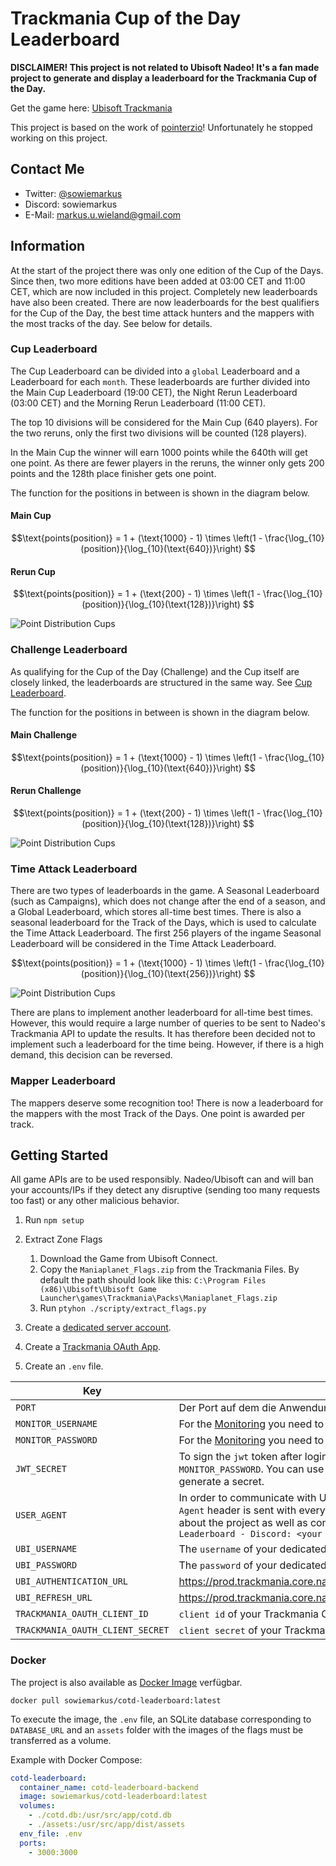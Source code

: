 # Trackmania Cup of the Day Leaderboard

**DISCLAIMER! This project is not related to Ubisoft Nadeo! It's a fan made project to generate and display a leaderboard for the Trackmania Cup of the Day.**

Get the game here: [Ubisoft Trackmania](https://www.ubisoft.com/de-de/game/trackmania/trackmania)

This project is based on the work of [pointerzio](https://docs.google.com/spreadsheets/d/e/2PACX-1vSVwwjM2OoIEWwoiKy1CqMY9oKJ2EXqWvch_gPIrOzL8WtsSoYZ-KjsiZpR3Ygt3U08VW9fxFpRyv6R/pubhtml#)! Unfortunately he stopped working on this project.

## Contact Me

- Twitter: [@sowiemarkus](https://x.com/sowiemarkus)
- Discord: sowiemarkus
- E-Mail: [markus.u.wieland@gmail.com](mailto:markus.u.wieland@gmail.com)

## Information

At the start of the project there was only one edition of the Cup of the Days. Since then, two more editions have been added at 03:00 CET and 11:00 CET, which are now included in this project. Completely new leaderboards have also been created. There are now leaderboards for the best qualifiers for the Cup of the Day, the best time attack hunters and the mappers with the most tracks of the day. See below for details.

### Cup Leaderboard

The Cup Leaderboard can be divided into a `global` Leaderboard and a Leaderboard for each `month`. These leaderboards are further divided into the Main Cup Leaderboard (19:00 CET), the Night Rerun Leaderboard (03:00 CET) and the Morning Rerun Leaderboard (11:00 CET).

The top 10 divisions will be considered for the Main Cup (640 players).
For the two reruns, only the first two divisions will be counted (128 players).

In the Main Cup the winner will earn 1000 points while the 640th will get one point.
As there are fewer players in the reruns, the winner only gets 200 points and the 128th place finisher gets one point.

The function for the positions in between is shown in the diagram below.

#### Main Cup

$$\text{points(position)} = 1 + (\text{1000} - 1) \times \left(1 - \frac{\log_{10}(position)}{\log_{10}(\text{640})}\right) $$

#### Rerun Cup

$$\text{points(position)} = 1 + (\text{200} - 1) \times \left(1 - \frac{\log_{10}(position)}{\log_{10}(\text{128})}\right) $$

![Point Distribution Cups](images/points_distribution_comparison_Main%20Cup-Rerun%20Cup.jpg)

### Challenge Leaderboard

As qualifying for the Cup of the Day (Challenge) and the Cup itself are closely linked, the leaderboards are structured in the same way. See [Cup Leaderboard](#cup-leaderboard).

The function for the positions in between is shown in the diagram below.

#### Main Challenge

$$\text{points(position)} = 1 + (\text{1000} - 1) \times \left(1 - \frac{\log_{10}(position)}{\log_{10}(\text{640})}\right) $$

#### Rerun Challenge

$$\text{points(position)} = 1 + (\text{200} - 1) \times \left(1 - \frac{\log_{10}(position)}{\log_{10}(\text{128})}\right) $$

![Point Distribution Cups](images/points_distribution_comparison_Main%20Challenge-Rerun%20Challenge.jpg)

### Time Attack Leaderboard

There are two types of leaderboards in the game. A Seasonal Leaderboard (such as Campaigns), which does not change after the end of a season, and a Global Leaderboard, which stores all-time best times. There is also a seasonal leaderboard for the Track of the Days, which is used to calculate the Time Attack Leaderboard. The first 256 players of the ingame Seasonal Leaderboard will be considered in the Time Attack Leaderboard.

$$\text{points(position)} = 1 + (\text{1000} - 1) \times \left(1 - \frac{\log_{10}(position)}{\log_{10}(\text{256})}\right) $$

![Point Distribution Cups](images/points_distribution_comparison_Time%20Attack.jpg)

There are plans to implement another leaderboard for all-time best times. However, this would require a large number of queries to be sent to Nadeo's Trackmania API to update the results. It has therefore been decided not to implement such a leaderboard for the time being. However, if there is a high demand, this decision can be reversed.

### Mapper Leaderboard

The mappers deserve some recognition too! There is now a leaderboard for the mappers with the most Track of the Days. One point is awarded per track.

## Getting Started

All game APIs are to be used responsibly. Nadeo/Ubisoft can and will ban your accounts/IPs if they detect any disruptive (sending too many requests too fast) or any other malicious behavior.

1. Run `npm setup`
2. Extract Zone Flags

   1. Download the Game from Ubisoft Connect.
   2. Copy the `Maniaplanet_Flags.zip` from the Trackmania Files. By default the path should look like this: `C:\Program Files (x86)\Ubisoft\Ubisoft Game Launcher\games\Trackmania\Packs\Maniaplanet_Flags.zip`
   3. Run `ptyhon ./scripty/extract_flags.py`

3. Create a [dedicated server account](https://www.trackmania.com/?redirect=https://www.trackmania.com/player/dedicated-servers).
4. Create a [Trackmania OAuth App](https://webservices.openplanet.dev/oauth/auth).
5. Create an `.env` file.

| Key                              | Information                                                                                                                                                                                                                                                                                 |
| -------------------------------- | ------------------------------------------------------------------------------------------------------------------------------------------------------------------------------------------------------------------------------------------------------------------------------------------- |
| `PORT`                           | Der Port auf dem die Anwendung laufen wird. Beispiel: `3000`.                                                                                                                                                                                                                               |
| `MONITOR_USERNAME`               | For the [Monitoring](https://github.com/TrackmaniaCOTDLeaderboard/cotd-leaderboard-monitoring) you need to provide an admin `username`.                                                                                                                                                     |
| `MONITOR_PASSWORD`               | For the [Monitoring](https://github.com/TrackmaniaCOTDLeaderboard/cotd-leaderboard-monitoring) you need to provide an admin `password`.                                                                                                                                                     |
| `JWT_SECRET`                     | To sign the `jwt` token after login with `MONITOR_USERNAME` and `MONITOR_PASSWORD`. You can use `node ./scripts/generate-jwt-secret.js` to generate a secret.                                                                                                                               |
| `USER_AGENT`                     | In order to communicate with Ubisoft who is requesting the data, the `User-Agent` header is sent with every request. This should contain information about the project as well as contact options. Example: `Trackmania COTD Leaderboard - Discord: <your discord name> - <your@email.com>` |
| `UBI_USERNAME`                   | The `username` of your dedicated server account.                                                                                                                                                                                                                                            |
| `UBI_PASSWORD`                   | The `password` of your dedicated server account.                                                                                                                                                                                                                                            |
| `UBI_AUTHENTICATION_URL`         | https://prod.trackmania.core.nadeo.online/v2/authentication/token/basic                                                                                                                                                                                                                     |
| `UBI_REFRESH_URL`                | https://prod.trackmania.core.nadeo.online/v2/authentication/token/refresh                                                                                                                                                                                                                   |
| `TRACKMANIA_OAUTH_CLIENT_ID`     | `client id` of your Trackmania OAuth App                                                                                                                                                                                                                                                    |
| `TRACKMANIA_OAUTH_CLIENT_SECRET` | `client secret` of your Trackmania OAuth App                                                                                                                                                                                                                                                |

### Docker

The project is also available as [Docker Image](https://hub.docker.com/r/sowiemarkus/cotd-leaderboard) verfügbar.

`docker pull sowiemarkus/cotd-leaderboard:latest`

To execute the image, the `.env` file, an SQLite database corresponding to `DATABASE_URL` and an `assets` folder with the images of the flags must be transferred as a volume.

Example with Docker Compose:

```yml
cotd-leaderboard:
  container_name: cotd-leaderboard-backend
  image: sowiemarkus/cotd-leaderboard:latest
  volumes:
    - ./cotd.db:/usr/src/app/cotd.db
    - ./assets:/usr/src/app/dist/assets
  env_file: .env
  ports:
    - 3000:3000
```
